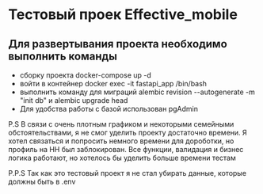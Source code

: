 # Тестовый проек Effective_mobile

## Для развертывания проекта необходимо выполнить команды

- сборку проекта docker-compose up -d
- войти в контейнер docker exec -it fastapi_app /bin/bash 
- выполнить команду для миграций alembic revision --autogenerate -m "init db" и alembic upgrade head
- Для удобства работы с базой использован pgAdmin

P.S В связи с очень плотным графиком и некоторыми семейными обстоятельствами, я не смог уделить проекту достаточно времени. 
Я хотел связаться и попросить немного времени для дороботки, но профиль на HH был заблокирован. 
Все функции, валидация и бизнес логика работают, но хотелось бы уделить больше времени тестам

P.P.S Так как это тестовый проект я не стал убирать данные, которые должны быть в .env
